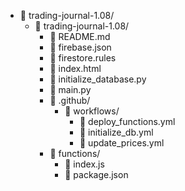 - 📁 trading-journal-1.08/
  - 📁 trading-journal-1.08/
    - 📄 README.md
    - 📄 firebase.json
    - 📄 firestore.rules
    - 📄 index.html
    - 📄 initialize_database.py
    - 📄 main.py
    - 📁 .github/
      - 📁 workflows/
        - 📄 deploy_functions.yml
        - 📄 initialize_db.yml
        - 📄 update_prices.yml
    - 📁 functions/
      - 📄 index.js
      - 📄 package.json
